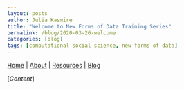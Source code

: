 ```yaml
---
layout: posts
author: Julia Kasmire
title: "Welcome to New Forms of Data Training Series"
permalink: /blog/2020-03-26-welcome
categories: [blog]
tags: [computational social science, new forms of data]
---
```


<a href="https://ukdataserviceopen.github.io/new-forms-of-data">Home</a> | <a href="https://ukdataserviceopen.github.io/new-forms-of-data/about">About</a> | <a href="https://ukdataserviceopen.github.io/new-forms-of-data/resources">Resources</a> | <a href="https://ukdataserviceopen.github.io/new-forms-of-data/blog">Blog</a>

[*Content*]
